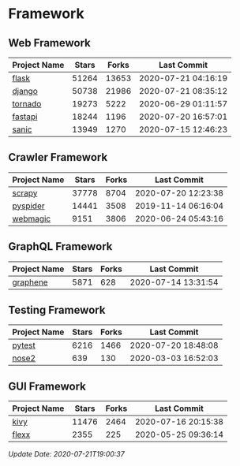 # Framework

## Web Framework

| Project Name | Stars | Forks | Last Commit |
| ------------ | ----- | ----- | ----------- |
| [flask](https://github.com/pallets/flask) | 51264 | 13653 | 2020-07-21 04:16:19 |
| [django](https://github.com/django/django) | 50738 | 21986 | 2020-07-21 08:35:12 |
| [tornado](https://github.com/tornadoweb/tornado) | 19273 | 5222 | 2020-06-29 01:11:57 |
| [fastapi](https://github.com/tiangolo/fastapi) | 18244 | 1196 | 2020-07-20 16:57:01 |
| [sanic](https://github.com/huge-success/sanic) | 13949 | 1270 | 2020-07-15 12:46:23 |

## Crawler Framework

| Project Name | Stars | Forks | Last Commit |
| ------------ | ----- | ----- | ----------- |
| [scrapy](https://github.com/scrapy/scrapy) | 37778 | 8704 | 2020-07-20 12:23:38 |
| [pyspider](https://github.com/binux/pyspider) | 14441 | 3508 | 2019-11-14 06:16:04 |
| [webmagic](https://github.com/code4craft/webmagic) | 9151 | 3806 | 2020-06-24 05:43:16 |

## GraphQL Framework

| Project Name | Stars | Forks | Last Commit |
| ------------ | ----- | ----- | ----------- |
| [graphene](https://github.com/graphql-python/graphene) | 5871 | 628 | 2020-07-14 13:31:54 |

## Testing Framework

| Project Name | Stars | Forks | Last Commit |
| ------------ | ----- | ----- | ----------- |
| [pytest](https://github.com/pytest-dev/pytest) | 6216 | 1466 | 2020-07-20 18:48:08 |
| [nose2](https://github.com/nose-devs/nose2) | 639 | 130 | 2020-03-03 16:52:03 |

## GUI Framework

| Project Name | Stars | Forks | Last Commit |
| ------------ | ----- | ----- | ----------- |
| [kivy](https://github.com/kivy/kivy) | 11476 | 2464 | 2020-07-16 20:15:38 |
| [flexx](https://github.com/flexxui/flexx) | 2355 | 225 | 2020-05-25 09:36:14 |

*Update Date: 2020-07-21T19:00:37*